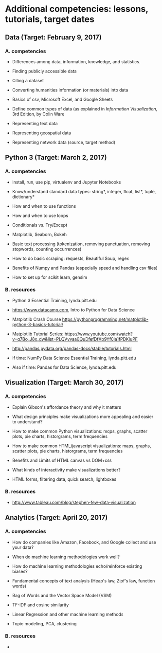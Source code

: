 # Additional competencies: lessons, tutorials, target dates

## Data (Target: February 9, 2017)

### A. competencies

  - Differences among data, information, knowledge, and statistics.

  - Finding publicly accessible data

  - Citing a dataset 

  - Converting humanities information (or materials) into data

  - Basics of csv, Microsoft Excel, and Google Sheets 

  - Define common types of data (as explained in _Information Visualization_, 3rd Edition, by Colin Ware

  - Representing text data

  - Representing geospatial data

  - Representing network data (source, target method)


## Python 3 (Target: March 2, 2017)

### A. competencies

  - Install, run, use pip, virtualenv and Jupyter Notebooks

  - Know/understand standard data types: string*, integer, float, list*, tuple, dictionary*

  - How and when to use functions

  - How and when to use loops

  - Conditionals vs. Try/Except

  - Matplotlib, Seaborn, Bokeh

  - Basic text processing (tokenization, removing punctuation, removing stopwords, counting occurrences)

  - How to do basic scraping: requests, Beautiful Soup, regex

  - Benefits of Numpy and Pandas (especially speed and handling csv files)

  - How to set up for scikit learn, gensim

### B. resources

  - Python 3 Essential Training, lynda.pitt.edu

  - https://www.datacamp.com, Intro to Python for Data Science

  - Matplotlib Crash Course https://pythonprogramming.net/matplotlib-python-3-basics-tutorial/

  - Matplotlib Tutorial Series: https://www.youtube.com/watch?v=q7Bo_J8x_dw&list=PLQVvvaa0QuDfefDfXb9Yf0la1fPDKluPF

  - http://pandas.pydata.org/pandas-docs/stable/tutorials.html

  - If time: NumPy Data Science Essential Training, lynda.pitt.edu

  - Also if time: Pandas for Data Science, lynda.pitt.edu

## Visualization (Target: March 30, 2017)

### A. competencies

  - Explain Gibson's affordance theory and why it matters

  - What design principles make visualizations more appealing and easier to understand?

  - How to make common Python visualizations: mqps, graphs, scatter plots, pie charts, historgrams, term frequencies

  - How to make common HTML/javascript visualizations: maps, graphs, scatter plots, pie charts, historgrams, term frequencies 

  - Benefits and Limits of HTML canvas vs DOM+css

  - What kinds of interactivity make visualizations better?

  - HTML forms, filtering data, quick search, lightboxes

### B. resources
  
  - http://www.tableau.com/blog/stephen-few-data-visualization  

## Analytics (Target: April 20, 2017)

### A. competencies

  - How do companies like Amazon, Facebook, and Google collect and use your data? 

  - When do machine learning methodologies work well? 

  - How do machine learning methodologies echo/reinforce existing biases?

  - Fundamental concepts of text analysis (Heap's law, Zipf's law, function words)

  - Bag of Words and the Vector Space Model (VSM)

  - TF-IDF and cosine similarity

  - Linear Regression and other machine learning methods

  - Topic modeling, PCA, clustering

### B. resources

  - 
